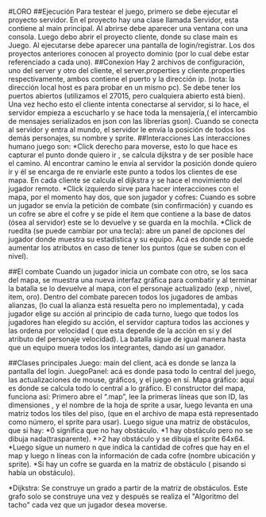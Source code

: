 #LORO
##Ejecución
Para testear el juego, primero se debe ejecutar el proyecto servidor. En el proyecto hay una clase llamada Servidor, esta contiene al main principal. Al abrirse debe aparecer una ventana con una consola. 
Luego debo abrir el proyecto cliente, donde su clase main es Juego. Al ejecutarse debe aparecer una pantalla de login/registrar. 
Los dos proyectos anteriores conocen al proyecto dominio (por lo cual debe estar referenciado a cada uno).
##Conexion
Hay 2 archivos de configuración, uno del server y otro del cliente, el server.properties y cliente.properties respectivamente, ambos contiene el puerto y la dirección ip. (nota: la dirección local host es para probar en un mismo pc).
Se debe tener los puertos abiertos (utilizamos el 27015, pero cualquiera abierto está bien).
Una vez hecho esto el cliente intenta conectarse al servidor, si lo hace, el servidor empieza a escucharlo y se hace toda la mensajería,( el intercambio de mensajes serializados en json con las librerías gson).
Cuando se conecta al servidor y entra al mundo, el servidor le envía la posición de todos los demás personajes, su nombre y sprite. 
##Interacciones
Las interacciones humano juego son: 
*Click derecho para moverse, esto lo que hace es capturar el punto donde quiero ir , se calcula dijkstra y de ser posible hace el camino. Al encontrar camino le envía al servidor la posición donde quiero ir y él se encarga de re enviarle este punto a todos los clientes de ese mapa. En cada cliente se calcula el dijkstra y se hace el movimiento del jugador remoto.
*Click izquierdo sirve para hacer interacciones con el mapa, por el momento hay dos, que son jugador y cofres: 
Cuando es sobre un jugador se envía la petición de combate (sin confirmación) y cuando es un cofre se abre el cofre y se pide el ítem que contiene a la base de datos (ósea al servidor) este se lo devuelve y se guarda en la mochila. 
*Click de ruedita (se puede cambiar por una tecla): abre un panel de opciones del jugador donde muestra su estadística y su equipo. Acá es donde se puede aumentar los atributos en caso de tener los puntos (que se suben con el nivel).

##El combate 
Cuando un jugador inicia un combate con otro, se los saca del mapa, se muestra una nueva interfaz gráfica para combatir y al terminar la batalla se lo devuelve al mapa, con el personaje actualizado (exp , nivel, item, oro).
Dentro del combate parecen todos los jugadores de ambas alianzas, (lo cual la alianza está resuelta pero no implementada), y cada jugador elige su acción al principio de cada turno, luego que todos los jugadores han elegido su acción, el servidor captura todos las acciones y las ordena por velocidad ( que esta depende de la acción en sí y del atributo del personaje velocidad). 
La batalla sigue de igual manera hasta que un equipo muera todos los integrantes, dando así un ganador. 

##Clases principales 
Juego: main del client, acá es donde se lanza la pantalla del login.
JuegoPanel: acá es donde pasa todo lo central del juego, las actualizaciones de mouse, gráficos, y el juego en sí.
Mapa gráfico: aquí es donde se calcula todo lo central a lo gráfico.
El constructor del mapa, funciona así: 
Primero abre el “.map”, lee la primeras líneas que son ID, las dimensiones , y el nombre de la hoja de sprite a usar, luego levanta en una matriz todos los tiles del piso, (que en el archivo de mapa está representado como número, el sprite para usar). Luego sigue una matriz de obstáculos, que si hay:
*0 significa que no hay obstáculo.
*1 hay obstáculo pero no se dibuja nada(trasparente).
*>2 hay obstáculo y se dibuja el sprite 64x64.
*Luego sigue un numero n que indica la cantidad de cofres que hay en el map y luego n líneas con la información de cada cofre (nombre ubicación y sprite). 
*Si hay un cofre se guarda en la matriz de obstáculo ( pisando si había un obstáculo). 

*Dijkstra: 
Se construye un grado a partir de la matriz de obstáculos. Este grafo solo se construye una vez y después se realiza el "Algoritmo del tacho" cada vez que un jugador desea moverse.
